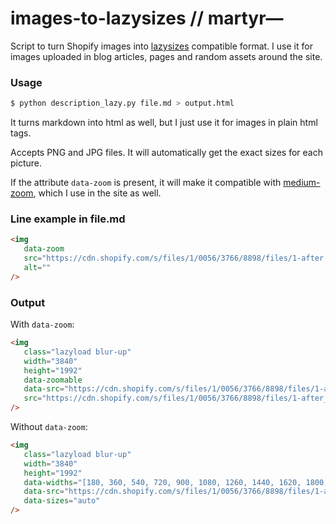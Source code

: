 # images-to-lazysizes // martyr⁠—

Script to turn Shopify images into [lazysizes](https://github.com/aFarkas/lazysizes) compatible format. I use it for images uploaded in blog articles, pages and random assets around the site.

### Usage

```bash
$ python description_lazy.py file.md > output.html
```

It turns markdown into html as well, but I just use it for images in plain html tags.

Accepts PNG and JPG files. It will automatically get the exact sizes for each picture.

If the attribute `data-zoom` is present, it will make it compatible with [medium-zoom](https://github.com/francoischalifour/medium-zoom), which I use in the site as well.

### Line example in file.md

```html
<img
   data-zoom
   src="https://cdn.shopify.com/s/files/1/0056/3766/8898/files/1-after.jpg?v=1652451658"
   alt=""
/>
```

### Output

With `data-zoom`:

```html
<img
   class="lazyload blur-up"
   width="3840"
   height="1992"
   data-zoomable
   data-src="https://cdn.shopify.com/s/files/1/0056/3766/8898/files/1-after.jpg?v=1652451658"
   src="https://cdn.shopify.com/s/files/1/0056/3766/8898/files/1-after_900x.jpg?v=1652451658"
/>
```

Without `data-zoom`:

```html
<img
   class="lazyload blur-up"
   width="3840"
   height="1992"
   data-widths="[180, 360, 540, 720, 900, 1080, 1260, 1440, 1620, 1800, 1980, 2160, 2340, 2520, 2700, 2880, 3060, 3240, 3420, 3600, 3840]"
   data-src="https://cdn.shopify.com/s/files/1/0056/3766/8898/files/1-after_{width}x.jpg?v=1652451658"
   data-sizes="auto"
/>
```
